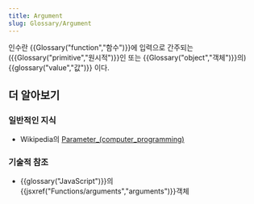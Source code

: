 ```yaml
---
title: Argument
slug: Glossary/Argument
---
```


인수란 {{Glossary("function","함수")}}에 입력으로 간주되는 ({{Glossary("primitive","원시적")}}인 또는 {{Glossary("object","객체")}}의){{glossary("value","값")}} 이다.

## 더 알아보기

### 일반적인 지식

- Wikipedia의 [Parameter\_(computer_programming)](<https://en.wikipedia.org/wiki/Parameter_(computer_programming)>)

### 기술적 참조

- {{glossary("JavaScript")}}의 {{jsxref("Functions/arguments","arguments")}}객체
